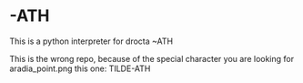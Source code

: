 -ATH
====

This is a python interpreter for drocta ~ATH

This is the wrong repo, because of the special character
you are looking for
aradia_point.png
this one: TILDE-ATH